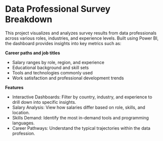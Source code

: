# Data Professional Survey Breakdown
This project visualizes and analyzes survey results from data professionals across various roles, industries, and experience levels.
Built using Power BI, the dashboard provides insights into key metrics such as:

**Career paths and job titles**
- Salary ranges by role, region, and experience
- Educational background and skill sets
- Tools and technologies commonly used
- Work satisfaction and professional development trends

**Features**
- Interactive Dashboards: Filter by country, industry, and experience to drill down into specific insights.
- Salary Analysis: View how salaries differ based on role, skills, and location.
- Skills Demand: Identify the most in-demand tools and programming languages.
- Career Pathways: Understand the typical trajectories within the data profession.
